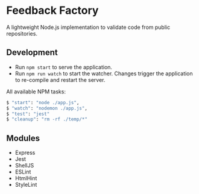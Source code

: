 # Feedback Factory

A lightweight Node.js implementation to validate code from public repositories.

## Development

- Run `npm start` to serve the application.
- Run `npm run watch` to start the watcher. Changes trigger the application to re-compile and restart the server.

All available NPM tasks:

```bash
$ "start": "node ./app.js",
$ "watch": "nodemon ./app.js",
$ "test": "jest"
$ "cleanup": "rm -rf ./temp/*"
```

## Modules

- Express
- Jest
- ShellJS
- ESLint
- HtmlHint
- StyleLint
